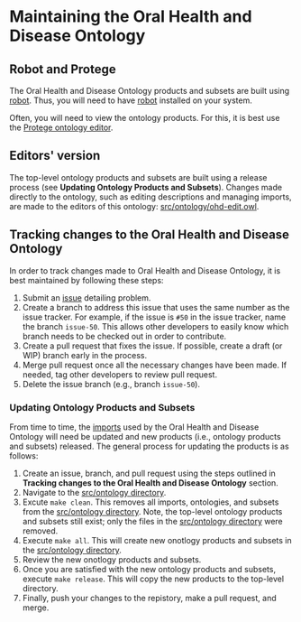 # Maintaining the Oral Health and Disease Ontology

## Robot and Protege

The Oral Health and Disease Ontology products and subsets are built using [robot](http://robot.obolibrary.org/). Thus, you will need to have [robot](http://robot.obolibrary.org/) installed on your system.

Often, you will need to view the ontology products. For this, it is best use the [Protege ontology editor](https://protege.stanford.edu/).

## Editors' version

The top-level ontology products and subsets are built using a release process (see **Updating Ontology Products and Subsets**). Changes made directly to the ontology, such as editing descriptions and managing imports, are made to the editors of this ontology: [src/ontology/ohd-edit.owl](src/ontology/ohd-edit.owl).

## Tracking changes to the Oral Health and Disease Ontology

In order to track changes made to Oral Health and Disease Ontology, it is best maintained by following these steps:
1. Submit an [issue](hhttps://github.com/oral-health-and-disease-ontologies/ohd-ontology/issues) detailing problem.
2. Create a branch to address this issue that uses the same number as the issue tracker. For example, if the issue is `#50` in the issue tracker, name the branch `issue-50`. This allows other developers to easily know which branch needs to be checked out in order to contribute.
3. Create a pull request that fixes the issue. If possible, create a draft (or WIP) branch early in the process.
4. Merge pull request once all the necessary changes have been made. If needed, tag other developers to review pull request. 
5. Delete the issue branch (e.g., branch `issue-50`).

### Updating Ontology Products and Subsets

From time to time, the [imports](src/ontology/imports/) used by the Oral Health and Disease Ontology will need be updated and new products (i.e., ontology products and subsets) released. The general process for updating the products is as follows:
1. Create an issue, branch, and pull request using the steps outlined in **Tracking changes to the Oral Health and Disease Ontology** section.
2. Navigate to the [src/ontology directory](src/ontology/).
3. Excute `make clean`. This removes all imports, ontologies, and subsets from the [src/ontology directory](src/ontology/). Note, the top-level ontology products and subsets still exist; only the files in the [src/ontology directory](src/ontology/) were removed.
4. Execute `make all`. This will create new onotlogy products and subsets in the [src/ontology directory](src/ontology/).
5. Review the new onotlogy products and subsets.
6. Once you are satisfied with the new ontology products and subsets, execute `make release`. This will copy the new products to the top-level directory.
7. Finally, push your changes to the repistory, make a pull request, and merge.


